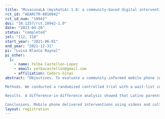 ```yaml
---
title: "MivacunaLA (myshotLA) 1.0: a community-based digital intervention to improve COVID-19 vaccination behaviors among Hispanics"
rct_id: "AEARCTR-0010942"
rct_id_num: "10942"
doi: "10.1257/rct.10942-1.0"
date: "2023-04-26"
status: "completed"
jel: "I12, I18"
start_year: "2021-06-01"
end_year: "2021-12-31"
pi: "Luisa Blanco Raynal"
pi_other:
  1:
    - name: Yelba Castellon-Lopez
    - email: yelbacastellon@gmail.com
    - affiliation: Cedars-Sinai
abstract: "Objectives. To evaluate a community-informed mobile phone intervention (mivacunaLA/myshotLA) to increase COVID-19 vaccination among Latino families in communities with low vaccine uptake and high rates of COVID-19 transmission.
Methods. We conducted a randomized controlled trial with a wait-list control group among Latino parents/caregivers with at least one unvaccinated child in East and South Los Angeles in the summer of 2021 to measure the effectiveness of mivacunaLA, a community-partnered intervention to promote vaccine uptake by addressing misinformation and building trust. 
Results. A difference-in-difference analysis showed that Latino parents/caregivers that participated in mivacunaLA/myshotLA (n=246) were 12% points more likely (p=0.03) to report a positive intention to vaccinate their children aged 2-11 (when COVID-19 vaccines became available) and 15% points more likely (p=0.04) to report vaccination of their children aged 12-17, than controls.
Conclusions. Mobile phone delivered interventions using videos and culturally tailored educational material to promote COVID-19 vaccine confidence appears to be an effective way to combat misinformation and deliver timely information to marginalized communities. Community partnerships in research are important to advance health equity among those impacted most by the COVID-19 pandemic. "
layout: registration
---
```


